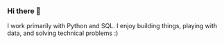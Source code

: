 ### Hi there 👋

I work primarily with Python and SQL. I enjoy building things, playing with data, and solving technical problems :)


<!--
**kookumber/kookumber** is a ✨ _special_ ✨ repository because its `README.md` (this file) appears on your GitHub profile.

-->
